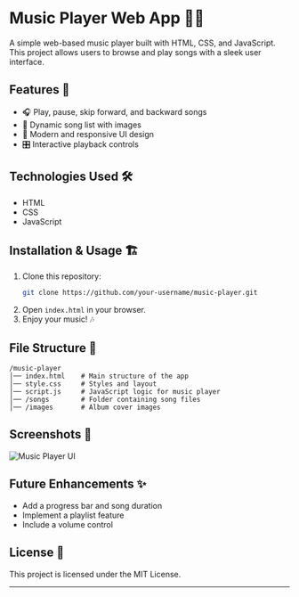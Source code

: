 # Music Player Web App 🎵🎶  

A simple web-based music player built with HTML, CSS, and JavaScript. This project allows users to browse and play songs with a sleek user interface.  

## Features 🚀  

- 🎧 Play, pause, skip forward, and backward songs  
- 🎵 Dynamic song list with images  
- 🎨 Modern and responsive UI design  
- 🎛️ Interactive playback controls  

## Technologies Used 🛠️  

- HTML  
- CSS  
- JavaScript  

## Installation & Usage 🏗️  

1. Clone this repository:  
   ```bash
   git clone https://github.com/your-username/music-player.git
   ```
2. Open `index.html` in your browser.  
3. Enjoy your music! 🎶  

## File Structure 📂  

```
/music-player
│── index.html    # Main structure of the app  
│── style.css     # Styles and layout  
│── script.js     # JavaScript logic for music player  
│── /songs        # Folder containing song files  
│── /images       # Album cover images  
```

## Screenshots 📸  

![Music Player UI](http://127.0.0.1:5500/images/musicplayer.png)  

## Future Enhancements ✨  

- Add a progress bar and song duration  
- Implement a playlist feature  
- Include a volume control  

## License 📜  

This project is licensed under the MIT License.  

---
